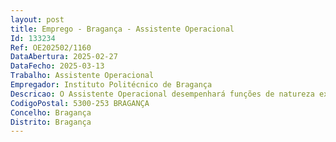```yaml
--- 
layout: post
title: Emprego - Bragança - Assistente Operacional
Id: 133234
Ref: OE202502/1160
DataAbertura: 2025-02-27
DataFecho: 2025-03-13
Trabalho: Assistente Operacional
Empregador: Instituto Politécnico de Bragança
Descricao: O Assistente Operacional desempenhará funções de natureza executiva, de caráter manual ou mecânico, enquadradas em diretivas gerais bem definidas e com graus de complexidade variáveis. Execução de tarefas de apoio elementares, indispensáveis ao funcionamento dos órgãos e serviços, podendo comportar esforço físico, tais como a limpeza manutenção geral de edifícios e instalações.
CodigoPostal: 5300-253 BRAGANÇA
Concelho: Bragança
Distrito: Bragança
--- 
```

